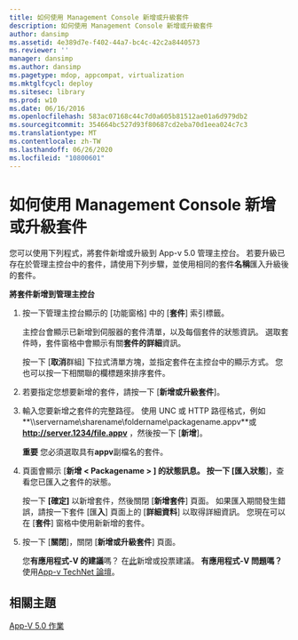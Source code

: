 ```yaml
---
title: 如何使用 Management Console 新增或升級套件
description: 如何使用 Management Console 新增或升級套件
author: dansimp
ms.assetid: 4e389d7e-f402-44a7-bc4c-42c2a8440573
ms.reviewer: ''
manager: dansimp
ms.author: dansimp
ms.pagetype: mdop, appcompat, virtualization
ms.mktglfcycl: deploy
ms.sitesec: library
ms.prod: w10
ms.date: 06/16/2016
ms.openlocfilehash: 583ac07168c44c7d0a605b81512ae01a6d979db2
ms.sourcegitcommit: 354664bc527d93f80687cd2eba70d1eea024c7c3
ms.translationtype: MT
ms.contentlocale: zh-TW
ms.lasthandoff: 06/26/2020
ms.locfileid: "10800601"
---
```

# 如何使用 Management Console 新增或升級套件


您可以使用下列程式，將套件新增或升級到 App-v 5.0 管理主控台。 若要升級已存在於管理主控台中的套件，請使用下列步驟，並使用相同的套件**名稱**匯入升級後的套件。

**將套件新增到管理主控台**

1.  按一下管理主控台顯示的 [功能窗格] 中的 [**套件**] 索引標籤。

    主控台會顯示已新增到伺服器的套件清單，以及每個套件的狀態資訊。 選取套件時，套件窗格中會顯示有關**套件的詳細**資訊。

    按一下 [**取消**群組] 下拉式清單方塊，並指定套件在主控台中的顯示方式。 您也可以按一下相關聯的欄標題來排序套件。

2.  若要指定您想要新增的套件，請按一下 [**新增或升級套件**]。

3.  輸入您要新增之套件的完整路徑。 使用 UNC 或 HTTP 路徑格式，例如**\\\\servername\\sharename\\foldername\\packagename.appv**或 **http://server.1234/file.appv** ，然後按一下 [**新增**]。

    **重要** 您必須選取具有**appv**副檔名的套件。

     

4.  頁面會顯示 [**新增 &lt; Packagename &gt; **] 的狀態訊息。 按一下 [匯**入狀態**]，查看您已匯入之套件的狀態。

    按一下 **[確定]** 以新增套件，然後關閉 [**新增套件**] 頁面。 如果匯入期間發生錯誤，請按一下套件 [匯**入**] 頁面上的 [**詳細資料**] 以取得詳細資訊。 您現在可以在 [**套件**] 窗格中使用新新增的套件。

5.  按一下 [**關閉**]，關閉 [**新增或升級套件**] 頁面。

    您**有應用程式-V 的建議**嗎？ 在[此](http://appv.uservoice.com/forums/280448-microsoft-application-virtualization)新增或投票建議。 **有應用程式-V 問題嗎？** 使用[App-v TechNet 論壇](https://social.technet.microsoft.com/Forums/home?forum=mdopappv)。

## 相關主題


[App-V 5.0 作業](operations-for-app-v-50.md)

 

 





